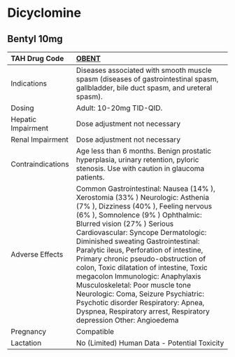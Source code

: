 # Dicyclomine

## Bentyl 10mg

| TAH Drug Code      | [OBENT](https://www.tahsda.org.tw/drugs/hissearch.php?drug_code=OBENT)                                                                                                                                                                                                                                                                                                                                                                                                                                                                                                                                                      |
|:-------------------|:----------------------------------------------------------------------------------------------------------------------------------------------------------------------------------------------------------------------------------------------------------------------------------------------------------------------------------------------------------------------------------------------------------------------------------------------------------------------------------------------------------------------------------------------------------------------------------------------------------------------------|
| Indications        | Diseases associated with smooth muscle spasm (diseases of gastrointestinal spasm, gallbladder, bile duct spasm, and ureteral spasm).                                                                                                                                                                                                                                                                                                                                                                                                                                                                                        |
| Dosing             | Adult: 10-20mg TID-QID.                                                                                                                                                                                                                                                                                                                                                                                                                                                                                                                                                                                                     |
| Hepatic Impairment | Dose adjustment not necessary                                                                                                                                                                                                                                                                                                                                                                                                                                                                                                                                                                                               |
| Renal Impairment   | Dose adjustment not necessary                                                                                                                                                                                                                                                                                                                                                                                                                                                                                                                                                                                               |
| Contraindications  | Age less than 6 months. Benign prostatic hyperplasia, urinary retention, pyloric stenosis. Use with caution in glaucoma patients.                                                                                                                                                                                                                                                                                                                                                                                                                                                                                           |
| Adverse Effects    | Common Gastrointestinal: Nausea (14% ), Xerostomia (33% ) Neurologic: Asthenia (7% ), Dizziness (40% ), Feeling nervous (6% ), Somnolence (9% ) Ophthalmic: Blurred vision (27% ) Serious Cardiovascular: Syncope Dermatologic: Diminished sweating Gastrointestinal: Paralytic ileus, Perforation of intestine, Primary chronic pseudo-obstruction of colon, Toxic dilatation of intestine, Toxic megacolon Immunologic: Anaphylaxis Musculoskeletal: Poor muscle tone Neurologic: Coma, Seizure Psychiatric: Psychotic disorder Respiratory: Apnea, Dyspnea, Respiratory arrest, Respiratory depression Other: Angioedema |
| Pregnancy          | Compatible                                                                                                                                                                                                                                                                                                                                                                                                                                                                                                                                                                                                                  |
| Lactation          | No (Limited) Human Data - Potential Toxicity                                                                                                                                                                                                                                                                                                                                                                                                                                                                                                                                                                                |

